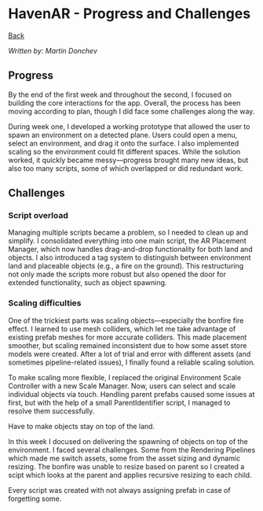 # HavenAR - Progress and Challenges

[Back](../README.md)

_Written by: Martin Donchev_

## Progress

By the end of the first week and throughout the second, I focused on building the core interactions for the app. Overall, the process has been moving according to plan, though I did face some challenges along the way.

During week one, I developed a working prototype that allowed the user to spawn an environment on a detected plane. Users could open a menu, select an environment, and drag it onto the surface. I also implemented scaling so the environment could fit different spaces. While the solution worked, it quickly became messy—progress brought many new ideas, but also too many scripts, some of which overlapped or did redundant work.

## Challenges

### Script overload
Managing multiple scripts became a problem, so I needed to clean up and simplify. I consolidated everything into one main script, the AR Placement Manager, which now handles drag-and-drop functionality for both land and objects. I also introduced a tag system to distinguish between environment land and placeable objects (e.g., a fire on the ground). This restructuring not only made the scripts more robust but also opened the door for extended functionality, such as object spawning.

### Scaling difficulties
One of the trickiest parts was scaling objects—especially the bonfire fire effect. I learned to use mesh colliders, which let me take advantage of existing prefab meshes for more accurate colliders. This made placement smoother, but scaling remained inconsistent due to how some asset store models were created. After a lot of trial and error with different assets (and sometimes pipeline-related issues), I finally found a reliable scaling solution.

To make scaling more flexible, I replaced the original Environment Scale Controller with a new Scale Manager. Now, users can select and scale individual objects via touch. Handling parent prefabs caused some issues at first, but with the help of a small ParentIdentifier script, I managed to resolve them successfully.

Have to make objects stay on top of the land.

In this week I docused on delivering the spawning of objects on top of the environment. I faced several challenges. Some from the Rendering Pipelines which made me switch assets, some from the asset sizing and dynamic resizing. The bonfire was unable to resize based on parent so I created a scipt which looks at the parent and applies recursive resizing to each child.




Every script was created with not always assigning prefab in case of forgetting some.

